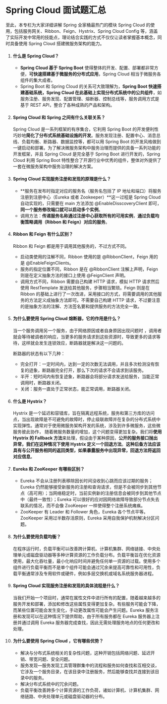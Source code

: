 # Spring Cloud 面试题汇总

至此，本专栏为大家详细讲解 Spring 全家桶最热门的模块 Spring Cloud 的使用，包括服务网关、Ribbon、Feign、Hystrix、Spring Cloud Config 等，涵盖了实际开发中常用的技能点，理论结合实践的方式不仅仅让读者掌握基本概念，同时具备使用 Spring Cloud 搭建微服务架构的能力。

1. #### 什么是 Spring Cloud？

   - **Spring Cloud 基于 Spring Boot** 使得整体的开发、配置、部署都非常方便，**可快速搭建基于微服务的分布式应用**，Spring Cloud 相当于微服务各组件的集大成者。
   - Spring Boot 和 Spring Cloud 的关系可大致理解为，**Spring Boot 快速搭建基础系统，Spring Cloud 在此基础上实现分布式系统中的公共组件**，如服务注册、服务发现、配置管理、熔断器、控制总线等，服务调用方式是基于 REST API，整合了各种成熟的产品和架构。

2. #### Spring Cloud 和 Spring 之间有什么关联关系？

   Spring Cloud 是一系列框架的有序集合，它利用 Spring Boot 的开发便利性巧妙地**简化了分布式系统基础设施的开发**。服务发现注册、配置中心、消息总线、负载均衡、断路器、数据监控等，都可以用 Spring Boot 的开发风格做到一键启动和部署。为了解决微服务架构中服务治理而提供的具备一系列功能的开发框架，并且 Spring Cloud 是完全基于 Spring Boot 进行开发的，Spring Cloud 利用 Spring Boot 特性整合了开源行业中优秀的组件，整体对外提供了一套在微服务架构中服务治理的解决方案。

3. #### Spring Cloud 实现服务注册和发现的原理是什么？

   - **服务在发布时指定对应的服务名（服务名包括了 IP 地址和端口）将服务注册到注册中心（Eureka 或者 Zookeeper）**这一过程是 Spring Cloud 自动实现的，只需要在 main 方法添加 @EnableDisscoveryClient 即可，**同一个服务修改端口就可以启动多个实例**。
   - 调用方法：**传递服务名称通过注册中心获取所有的可用实例**，**通过负载均衡策略调用（Ribbon 和 Feign）对应的服务**。

4. #### Ribbon 和 Feign 有什么区别？

   Ribbon 和 Feign 都是用于调用其他服务的，不过方式不同。

   - 启动类使用的注解不同，Ribbon 使用的是 @RibbonClient，Feign 用的是 @EnableFeignClients。
   - 服务的指定位置不同，Ribbon 是在 @RibbonClient 注解上声明，Feign 则是在定义抽象方法的接口上使用 @FeignClient 声明。
   - 调用方式不同，Ribbon 需要自己构建 HTTP 请求，模拟 HTTP 请求然后使用 RestTemplate 发送给其他服务，步骤相当繁琐。Feign 则是在 Ribbon 的基础上进行了一次改进，采用接口的方式，将需要调用的其他服务的方法定义成抽象方法即可。不需要自己构建 HTTP 请求，不过要注意的是抽象方法的注解、方法签名要和提供服务的方法完全一致。

5. #### 为什么要使用 Spring Cloud 熔断器，它的作用是什么？

   当一个服务调用另一个服务，由于网络原因或者自身原因出现问题时 ，调用者就会等待被调者的响应，当更多的服务请求到这些资源时，导致更多的请求等待，这样就会发生连锁效应，断路器就是解决这一问题的。

   断路器的状态有以下几种：

   - 完全打开：一定时间内，达到一定的次数无法调用，并且多次检测没有恢复的迹象，断路器完全打开，那么下次的请求不会请求到该服务。
   - 半开：短时间内有恢复迹象，断路器会将部分请求发送给服务，当能正常调用时，断路器关闭。
   - 关闭：服务一直处于正常状态，能正常调用，断路器关闭。

6. #### 什么是 Hystrix？

   Hystrix 是一个延迟和容错库，旨在隔离远程系统，服务和第三方库的访问点，当出现故障是不可避免的故障时，停止级联故障并在复杂的分布式系统中实现弹性。通常对于使用微服务架构开发的系统，涉及到许多微服务，这些微服务彼此协作， 随着微服务数量的增加，这个问题变得更加复杂。我们将**使用 Hystrix 的 Fallback 方法**来处理，假设由于某种原因，**公开的服务接口抛出异常，**我们在这种情况下**使用 Hystrix 定义一个回退方法**。**这种后备方法应该具有与公开服务相同的返回类型，如果暴露服务中出现异常，回退方法将返回对应信息**。

7. #### Eureka 和 ZooKeeper 有哪些区别？

   - Eureka 不会从注册列表移除因长时间没收到心跳而应该过期的服务；Eureka 仍然能够接受新服务的注册和查询请求，但是不会被同步到其他节点（高可用）；当网络稳定时，当前实例新的注册信息会被同步到其他节点中（最终一致性）；Eureka 可以很好的应对因网络故障导致部分节点失去联系的情况，而不会像 ZooKeeper 一样使得整个注册系统瘫痪。
   - ZooKeeper 有 Leader 和 Follower 角色，Eureka 各个节点平等。ZooKeeper 采用过半数存活原则，Eureka 采用自我保护机制解决分区问题。

8. #### 为什么要使用负载均衡？

   在程序运行时，负载平衡可以改善跨计算机、计算机集群、网络链接、中央处理单元或磁盘驱动器等多种计算资源的工作负载分布。负载平衡旨在优化资源使用，最大化吞吐量，最小化响应时间并避免任何单一资源的过载。使用多个组件进行负载平衡而不是单个组件可能会通过冗余来提高可靠性和可用性，负载平衡通常涉及专用软件或硬件，例如多层交换机或域名系统服务器进程。

9. #### Spring Cloud 实现服务注册和发现的具体流程是什么？

   当我们开始一个项目时，通常在属性文件中进行所有的配置，随着越来越多的服务开发和部署，添加和修改这些属性变得更加复杂。有些服务可能会下降，而某些位置可能会发生变化，手动更改属性可能会产生问题。Eureka 服务注册和发现可以在这种情况下提供帮助，由于所有服务都在 Eureka 服务器上注册并通过调用 Eureka 服务器完成查找，因此无需处理服务地点的任何更改和处理。

10. #### 为什么要使用 Spring Cloud ，它有哪些优势？

    - 解决与分布式系统相关的复杂性问题，这种开销包括网络问题、延迟开销、带宽问题、安全问题。
    - 服务发现—服务发现工具管理群集中的流程和服务如何查找和互相交谈，它涉及一个服务目录，在该目录中注册服务，然后能够查找并连接到该目录中的服务。
    - 解决分布式系统中的冗余问题。
    - 负载平衡改善跨多个计算资源的工作负荷，诸如计算机、计算机集群、网络链路、中央处理单元或磁盘驱动器的分布。

